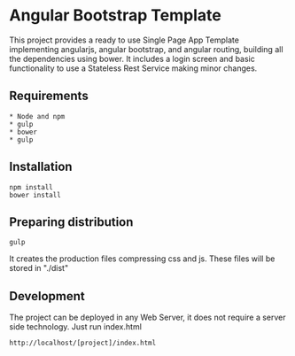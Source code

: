 # Angular Bootstrap Template

This project provides a ready to use Single Page App Template implementing angularjs, angular bootstrap, and angular routing, building all the dependencies using bower. It includes a login screen and basic functionality to use a Stateless Rest Service making minor changes.

## Requirements

    * Node and npm
    * gulp
    * bower
    * gulp

## Installation
 
```
npm install
bower install
```

## Preparing distribution

```
gulp
```

It creates the production files compressing css and js. These files will be stored in "./dist"

## Development

The project can be deployed in any Web Server, it does not require a server side technology. Just run index.html

```
http://localhost/[project]/index.html
```


